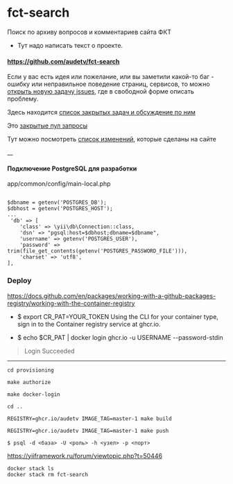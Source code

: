# fct-search

Поиск по архиву вопросов и комментариев сайта ФКТ
- Тут надо написать текст о проекте.

#### https://github.com/audetv/fct-search
Если у вас есть идея или пожелание, или вы заметили какой-то баг - ошибку или неправильное поведение страниц, сервисов,
то можно [открыть новую задачу issues](https://github.com/audetv/fct-search/issues), где в свободной форме описать проблему.

Здесь находится [список закрытых задач и обсуждение по ним](https://github.com/audetv/fct-search/issues?q=is%3Aissue+is%3Aclosed)

Это [закрытые пул запросы](https://docs.github.com/ru/pull-requests/collaborating-with-pull-requests/proposing-changes-to-your-work-with-pull-requests/about-pull-requests)

Тут можно посмотреть [список изменений](https://github.com/audetv/fct-search/commits/main), которые сделаны на сайте

__

#### Подключение PostgreSQL для разработки
app/common/config/main-local.php
```

$dbname = getenv('POSTGRES_DB');
$dbhost = getenv('POSTGRES_HOST');
...
 'db' => [
    'class' => \yii\db\Connection::class,
    'dsn' => "pgsql:host=$dbhost;dbname=$dbname",
    'username' => getenv('POSTGRES_USER'),
    'password' => trim(file_get_contents(getenv('POSTGRES_PASSWORD_FILE'))),
    'charset' => 'utf8',
],
```

### Deploy
https://docs.github.com/en/packages/working-with-a-github-packages-registry/working-with-the-container-registry
- $ export CR_PAT=YOUR_TOKEN
  Using the CLI for your container type, sign in to the Container registry service at ghcr.io.

- $ echo $CR_PAT | docker login ghcr.io -u USERNAME --password-stdin
> Login Succeeded

-----

```
cd provisioning
```
```
make authorize
```
```
make docker-login 
```
```
cd ..
```
```
REGISTRY=ghcr.io/audetv IMAGE_TAG=master-1 make build
```
```
REGISTRY=ghcr.io/audetv IMAGE_TAG=master-1 make push
```

`
$ psql -d <база> -U <роль> -h <узел> -p <порт>
`

https://yiiframework.ru/forum/viewtopic.php?t=50446


`docker stack ls` \
`docker stack rm fct-search`

